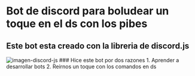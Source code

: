 # Bot de discord para boludear un toque en el ds con los pibes
## Este bot esta creado con la libreria de discord.js
<img src="https://www.google.com/imgres?q=discord.js&imgurl=https%3A%2F%2Fdiscordjs.guide%2Fmeta-image.png&imgrefurl=https%3A%2F%2Fdiscordjs.guide%2F&docid=MBnE5b9Cwr-IAM&tbnid=U7ClZJxCmfTyYM&vet=12ahUKEwjMguLy1IaFAxWYqpUCHQXyCRMQM3oECGMQAA..i&w=500&h=500&hcb=2&ved=2ahUKEwjMguLy1IaFAxWYqpUCHQXyCRMQM3oECGMQAA" alt="imagen-discord-js">
### Hice este bot por dos razones
1. Aprender a desarrollar bots
2. Reirnos un toque con los comandos en ds
